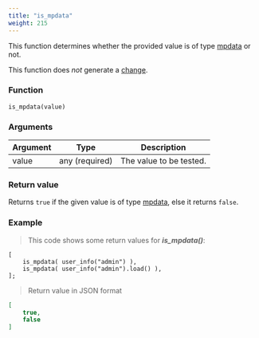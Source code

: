 ```yaml
---
title: "is_mpdata"
weight: 215
---
```


This function determines whether the provided value is of type [mpdata](../../data-types/) or not.

This function does *not* generate a [change](../../overview/changes).

### Function

`is_mpdata(value)`

### Arguments

Argument | Type | Description
-------- | ---- | -----------
value | any (required) | The value to be tested.

### Return value

Returns `true` if the given value is of type [mpdata](../../data-types/), else it returns `false`.

### Example

> This code shows some return values for ***is_mpdata()***:

```thingsdb,json_response,@t
[
    is_mpdata( user_info("admin") ),
    is_mpdata( user_info("admin").load() ),
];
```

> Return value in JSON format

```json
[
    true,
    false
]
```
